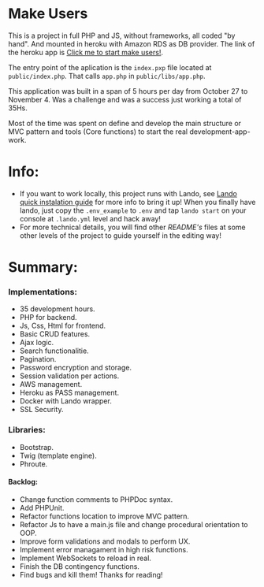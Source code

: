 # Make Users


This is a project in full PHP and JS, without frameworks, all coded "by hand". And mounted in heroku with Amazon RDS as DB provider.
The link of the heroku app is [Click me to start make users!](https://make-users.herokuapp.com/).

The entry point of the aplication is the ```index.pxp``` file located at ```public/index.php```.
That calls ```app.php``` in ```public/libs/app.php```.

This application was built in a span of 5 hours per day from October 27 to November 4.
Was a challenge and was a success just working a total of 35Hs.

Most of the time was spent on define and develop the main structure or MVC pattern and tools (Core functions) to start the real development-app-work.

# Info:
* If you want to work locally, this project runs with Lando, see [Lando quick instalation guide](https://docs.lando.dev/basics/installation.html#hello-world) for more info to bring it up!
When you finally have lando, just copy the ```.env_example``` to ```.env``` and tap ```lando start``` on your console at ```.lando.yml``` level and hack away!
* For more technical details, you will find other *README's* files at some other levels of the project to guide yourself in the editing way!

# Summary:


### Implementations:
* 35 development hours.
* PHP for backend.
* Js, Css, Html for frontend.
* Basic CRUD features.
* Ajax logic.
* Search functionalitie.
* Pagination.
* Password encryption and storage.
* Session validation per actions.
* AWS management.
* Heroku as PASS management.
* Docker with Lando wrapper.
* SSL Security.

### Libraries:
* Bootstrap.
* Twig (template engine).
* Phroute.

#### Backlog:
* Change function comments to PHPDoc syntax.
* Add PHPUnit.
* Refactor functions location to improve MVC pattern.
* Refactor Js to have a main.js file and change procedural orientation to OOP.
* Improve form validations and modals to perform UX.
* Implement error managament in high risk functions.
* Implement WebSockets to reload in real.
* Finish the DB contingency functions.
* Find bugs and kill them! Thanks for reading!